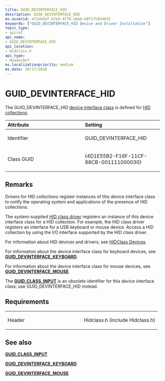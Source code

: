 ```yaml
---
title: GUID_DEVINTERFACE_HID
description: GUID_DEVINTERFACE_HID
ms.assetid: af2ebdaf-b7e9-4f79-abb6-60f1fb954b55
keywords: ["GUID_DEVINTERFACE_HID Device and Driver Installation"]
topic_type:
- apiref
api_name:
- GUID_DEVINTERFACE_HID
api_location:
- Hidclass.h
api_type:
- HeaderDef
ms.localizationpriority: medium
ms.date: 10/17/2018
---
```


# GUID_DEVINTERFACE_HID


The GUID_DEVINTERFACE_HID [device interface class](https://msdn.microsoft.com/library/windows/hardware/ff541339) is defined for [HID collections](https://msdn.microsoft.com/library/windows/hardware/ff539861).

<table>
<colgroup>
<col width="50%" />
<col width="50%" />
</colgroup>
<thead>
<tr class="header">
<th align="left">Attribute</th>
<th align="left">Setting</th>
</tr>
</thead>
<tbody>
<tr class="odd">
<td align="left"><p>Identifier</p></td>
<td align="left"><p>GUID_DEVINTERFACE_HID</p></td>
</tr>
<tr class="even">
<td align="left"><p>Class GUID</p></td>
<td align="left"><p>{4D1E55B2-F16F-11CF-88CB-001111000030}</p></td>
</tr>
</tbody>
</table>

 

Remarks
-------

Drivers for HID collections register instances of this device interface class to notify the operating system and applications of the presence of HID collections.

The system-supplied [HID class driver](https://msdn.microsoft.com/library/windows/hardware/jj126193) registers an instance of this device interface class for a HID collection. For example, the HID class driver registers an interface for a USB keyboard or mouse device. Access a HID collection by using the I/O interface supported by the HID class driver.

For information about HID devices and drivers, see [HIDClass Devices](../hid/binding-minidrivers-to-the-hid-class.md).

For information about the device interface class for keyboard devices, see [**GUID_DEVINTERFACE_KEYBOARD**](guid-devinterface-keyboard.md).

For information about the device interface class for mouse devices, see [**GUID_DEVINTERFACE_MOUSE**](guid-devinterface-mouse.md).

The [**GUID_CLASS_INPUT**](guid-class-input.md) is an obsolete identifier for this device interface class; use GUID_DEVINTERFACE_HID instead.

Requirements
------------

<table>
<colgroup>
<col width="50%" />
<col width="50%" />
</colgroup>
<tbody>
<tr class="odd">
<td align="left"><p>Header</p></td>
<td align="left">Hidclass.h (include Hidclass.h)</td>
</tr>
</tbody>
</table>

## See also


[**GUID_CLASS_INPUT**](guid-class-input.md)

[**GUID_DEVINTERFACE_KEYBOARD**](guid-devinterface-keyboard.md)

[**GUID_DEVINTERFACE_MOUSE**](guid-devinterface-mouse.md)

 

 






